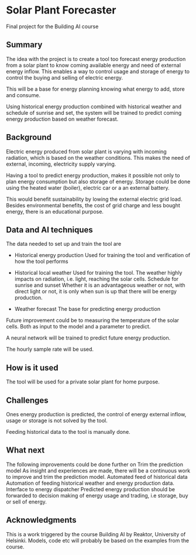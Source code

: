# Solar Plant Forecaster

Final project for the Building AI course

## Summary

The idea with the project is to create a tool too forecast energy production from a solar plant to know coming available energy and need of external energy inflow. This enables a way to control usage and storage of energy to control the buying and selling of electric energy.

This will be a base for energy planning knowing what energy to add, store and consume.

Using historical energy production combined with historical weather and schedule of sunrise and set, the system will be trained to predict coming energy production based on weather forecast.

## Background
Electric energy produced from solar plant is varying with incoming radiation, which is based on the weather conditions. This makes the need of external, incoming, electricity supply varying. 

Having a tool to predict energy production, makes it possible not only to plan energy consumption but also storage of energy. Storage could be done using the heated water (boiler), electric car or a an external battery.

This would benefit sustainability by lowing the external electric grid load. Besides environmental benefits, the cost of grid charge and less bought energy, there is an educational purpose.

## Data and AI techniques
The data needed to set up and train the tool are 
- Historical energy production Used for training the tool and verification of how the tool performs

- Historical local weather Used for training the tool. The weather highly impacts on radiation, i.e. light, reaching the solar cells.
Schedule for sunrise and sunset Whether it is an advantageous weather or not, with direct light or not, it is only when sun is up that there will be energy production.

- Weather forecast The base for predicting energy production

Future improvement could be to measuring the temperature of the solar cells. Both as input to the model and a parameter to predict.

A neural network will be trained to predict future energy production.

The hourly sample rate will be used.

## How is it used
The tool will be used for a private solar plant for home purpose.

## Challenges
Ones energy production is predicted, the control of energy external inflow, usage or storage is not solved by the tool.

Feeding historical data to the tool is manually done.

## What next
The following improvements could be done further on
Trim the prediction model As insight and experiences are made, there will be a continuous work to improve and trim the prediction model.
Automated feed of historical data Automation of feeding historical weather and energy production data.
Interface to energy dispatcher Predicted energy production should be forwarded to decision making of energy usage and trading, i.e storage, buy or sell of energy. 

## Acknowledgments
This is a work triggered by the course Building AI by Reaktor, University of Helsinki. Models, code etc will probably be based on the examples from the course.
